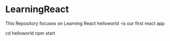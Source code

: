 # LearningReact

This Repository focuses on Learning React
helloworld -is our first react app

cd helloworld
npm start
